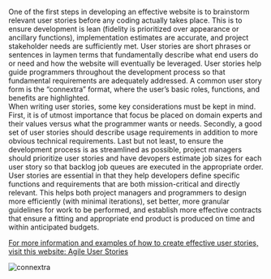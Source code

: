   One of the first steps in developing an effective website is to brainstorm relevant user stories before any coding actually takes place.  This is to ensure development is lean (fidelity is prioritized over appearance or ancillary functions), implementation estimates are accurate, and project stakeholder needs are sufficiently met.  User stories are short phrases or sentences in laymen terms that fundamentally describe what end users do or need and how the website will eventually be leveraged.  User stories help guide programmers throughout the development process so that fundamental requirements are adequately addressed.  A common user story form is the “connextra” format, where the user’s basic roles, functions, and benefits are highlighted.  
  When writing user stories, some key considerations must be kept in mind. First, it is of utmost importance that focus be placed on domain experts and their values versus what the programmer wants or needs.  Secondly, a good set of user stories should describe usage requirements in addition to more obvious technical requirements.  Last but not least, to ensure the development process is as streamlined as possible, project managers should prioritize user stories and have devopers estimate job sizes for each user story so that backlog job queues are executed in the appropriate order.  
  User stories are essential in that they help developers define specific functions and requirements that are both mission-critical and directly relevant.  This helps both project managers and programmers to design more efficiently (with minimal iterations), set better, more granular guidelines for work to be performed, and establish more effective contracts that ensure a fitting and appropriate end product is produced on time and within anticipated budgets.       

[For more information and examples of how to create effective user stories, visit this website: Agile User Stories](www.agilemodeling.com/artifacts/userStory.htm)

![connextra](https://cloud.githubusercontent.com/assets/9614418/5132802/f0b6e742-70cd-11e4-871e-c04ea1ab1ba9.jpg)


